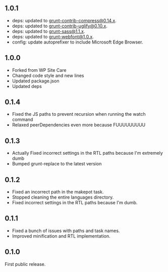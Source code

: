 ## 1.0.1

- deps: updated to grunt-contrib-compress@0.14.x.
- deps: updated to grunt-contrib-uglify@0.10.x.
- deps: updated to grunt-sass@1.1.x.
- deps: updated to grunt-webfont@1.0.x.
- config: update autoprefixer to include Microsoft Edge Browser.

## 1.0.0

- Forked from WP Site Care
- Changed code style and new lines
- Updated package.json
- Updated deps

## 0.1.4

- Fixed the JS paths to prevent recursion when running the watch command
- Relaxed peerDependencies even more because FUUUUUUUUU

## 0.1.3

- Actually Fixed incorrect settings in the RTL paths because I'm extremely dumb
- Bumped grunt-replace to the latest version

## 0.1.2

- Fixed an incorrect path in the makepot task.
- Stopped cleaning the entire languages directory.
- Fixed incorrect settings in the RTL paths because I'm dumb.

## 0.1.1

- Fixed a bunch of issues with paths and task names.
- Improved minification and RTL implementation.

## 0.1.0

First public release.
